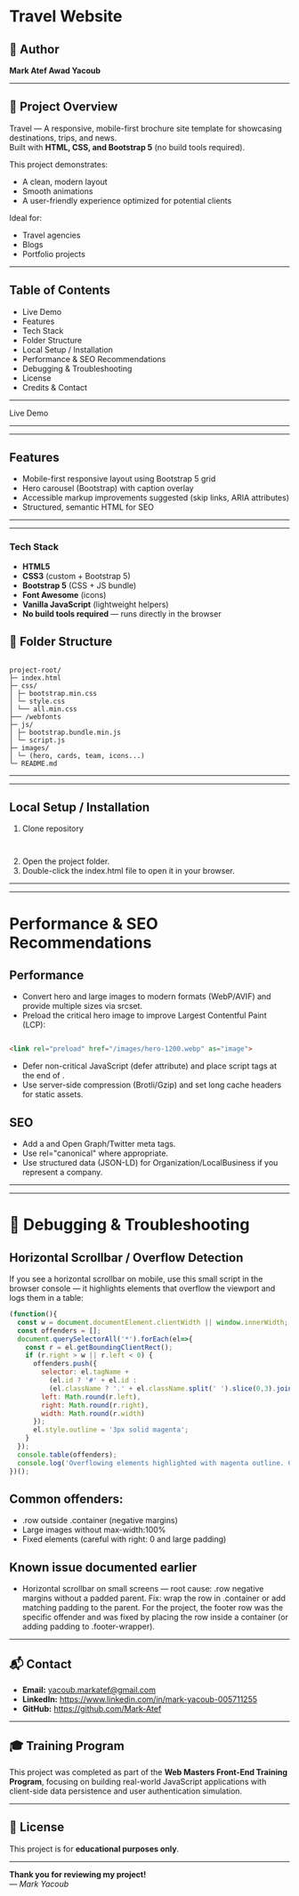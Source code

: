 # Travel Website

## 👤 Author  
**Mark Atef Awad Yacoub**

---

## 📖 Project Overview

Travel — A responsive, mobile-first brochure site template for showcasing destinations, trips, and news.  
Built with **HTML, CSS, and Bootstrap 5** (no build tools required).  

This project demonstrates:  
- A clean, modern layout  
- Smooth animations  
- A user-friendly experience optimized for potential clients  

Ideal for:  
- Travel agencies  
- Blogs  
- Portfolio projects  

---

## Table of Contents

- Live Demo
- Features
- Tech Stack
- Folder Structure
- Local Setup / Installation
- Performance & SEO Recommendations
- Debugging & Troubleshooting
- License
- Credits & Contact

---

Live Demo

---

---

## Features

- Mobile-first responsive layout using Bootstrap 5 grid
- Hero carousel (Bootstrap) with caption overlay
- Accessible markup improvements suggested (skip links, ARIA attributes)
- Structured, semantic HTML for SEO
  
---

---

### Tech Stack

- **HTML5**  
- **CSS3** (custom + Bootstrap 5)  
- **Bootstrap 5** (CSS + JS bundle)  
- **Font Awesome** (icons)  
- **Vanilla JavaScript** (lightweight helpers)  
- **No build tools required** — runs directly in the browser

## 📂 Folder Structure

```

project-root/
├─ index.html
├─ css/
│ ├─ bootstrap.min.css
│ └─ style.css
│ └── all.min.css
├── /webfonts
├─ js/
│ ├─ bootstrap.bundle.min.js
│ └─ script.js
├─ images/
│ └─ (hero, cards, team, icons...)
└─ README.md

```

---

---

## Local Setup / Installation
1. Clone repository
   ```

   
   ```
3.  Open the project folder.
4. Double-click the index.html file to open it in your browser.

---

---

# Performance & SEO Recommendations
## Performance

- Convert hero and large images to modern formats (WebP/AVIF) and provide multiple sizes via srcset.
- Preload the critical hero image to improve Largest Contentful Paint (LCP):

```html

<link rel="preload" href="/images/hero-1200.webp" as="image">


```

- Defer non-critical JavaScript (defer attribute) and place script tags at the end of <body>.
- Use server-side compression (Brotli/Gzip) and set long cache headers for static assets.

## SEO

- Add a <meta name="description"> and Open Graph/Twitter meta tags.
- Use rel="canonical" where appropriate.
- Use structured data (JSON-LD) for Organization/LocalBusiness if you represent a company.

---

---

# 🐞 Debugging & Troubleshooting

## Horizontal Scrollbar / Overflow Detection

If you see a horizontal scrollbar on mobile, use this small script in the browser console — it highlights elements that overflow the viewport and logs them in a table:

```js
(function(){
  const w = document.documentElement.clientWidth || window.innerWidth;
  const offenders = [];
  document.querySelectorAll('*').forEach(el=>{
    const r = el.getBoundingClientRect();
    if (r.right > w || r.left < 0) {
      offenders.push({
        selector: el.tagName + 
          (el.id ? '#' + el.id : 
          (el.className ? '.' + el.className.split(' ').slice(0,3).join('.') : '')),
        left: Math.round(r.left),
        right: Math.round(r.right),
        width: Math.round(r.width)
      });
      el.style.outline = '3px solid magenta';
    }
  });
  console.table(offenders);
  console.log('Overflowing elements highlighted with magenta outline. Count:', offenders.length);
})();


```

## Common offenders:

- .row outside .container (negative margins)
- Large images without max-width:100%
- Fixed elements (careful with right: 0 and large padding)

## Known issue documented earlier

- Horizontal scrollbar on small screens — root cause: .row negative margins without a padded parent. Fix: wrap the row in .container or add matching padding to the parent. For the project, the footer row was the specific offender and was fixed by placing the row inside a container (or adding padding to .footer-wrapper).

---


## 📬 Contact

- **Email:** yacoub.markatef@gmail.com  
- **LinkedIn:** https://www.linkedin.com/in/mark-yacoub-005711255  
- **GitHub:** https://github.com/Mark-Atef

---

## 🎓 Training Program

This project was completed as part of the **Web Masters Front-End Training Program**, focusing on building real-world JavaScript applications with client-side data persistence and user authentication simulation.

---

## 📄 License

This project is for **educational purposes only**.

---

**Thank you for reviewing my project!**  
— *Mark Yacoub*











